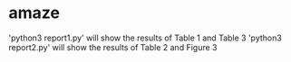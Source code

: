 # amaze
'python3 report1.py' will show the results of Table 1 and Table 3
'python3 report2.py' will show the results of Table 2 and Figure 3